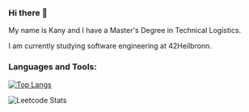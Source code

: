 ### Hi there 👋

My name is Kany and I have a Master's Degree in Technical Logistics.

I am currently studying software engineering at 42Heilbronn.

### Languages and Tools:

[![Top Langs](https://github-readme-stats.vercel.app/api/top-langs/?username=smkatash&theme=radical&layout=compact)](https://github.com/anuraghazra/github-readme-stats)<br>

![Leetcode Stats](https://leetcard.jacoblin.cool/smkatash?ext=heatmap)
